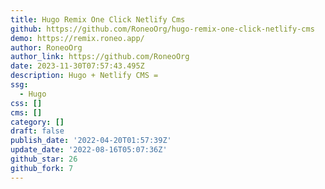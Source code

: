 ```yaml
---
title: Hugo Remix One Click Netlify Cms
github: https://github.com/RoneoOrg/hugo-remix-one-click-netlify-cms
demo: https://remix.roneo.app/
author: RoneoOrg
author_link: https://github.com/RoneoOrg
date: 2023-11-30T07:57:43.495Z
description: Hugo + Netlify CMS =
ssg:
  - Hugo
css: []
cms: []
category: []
draft: false
publish_date: '2022-04-20T01:57:39Z'
update_date: '2022-08-16T05:07:36Z'
github_star: 26
github_fork: 7
---
```

